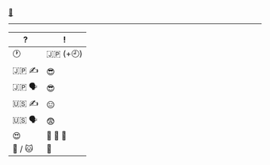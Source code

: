 [:dog:](https://youtu.be/dQw4w9WgXcQ)

---

| ? | ! |
|---|---|
| :clock1: | :jp: (+:clock9:) |
| :jp: :writing_hand: | :sunglasses: |
| :jp: :speaking_head: | :sunglasses: |
| :us: :writing_hand: | :expressionless: |
| :us: :speaking_head: | :fearful: |
| :heart_eyes: | :taco: :sushi: :hamburger: |
| :dog: / :cat: | :dog: |
